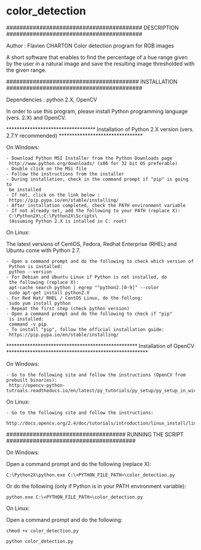 # color_detection


######################################### DESCRIPTION #########################################

Author : Flavien CHARTON
Color detection program for RGB images

A short software that enables to find the percentage of a hue range given by
the user in a natural image and save the resulting image thresholded with the
given range.

######################################## INSTALLATION #########################################

Dependencies : python 2.X, OpenCV

In order to use this program, please install Python programming language 
(vers. 2.X) and OpenCV.

********************************** Installation of Python 2.X version (vers. 2.7.Y recommended) ********************************

On Windows: 

	- Download Python MSI Installer from the Python Downloads page
	 http://www.python.org/downloads/ (x86 for 32 bit OS preferable)
	- Double click on the MSi file
	- Follow the instructions from the installer
	- During installation, check in the command prompt if "pip" is going to 
	 be installed
	- If not, click on the link below :
	 https://pip.pypa.io/en/stable/installing/
	- After installation completed, check the PATH environment variable
	- If not already set, add the following to your PATH (replace X):
	 C:\Python2X\;C:\Python2X\Scripts\
	 (Assuming Python 2.X is intalled in C: root) 

On Linux:

   The latest versions of CentOS, Fedora, Redhat Enterprise (RHEL) and Ubuntu come
   with Python 2.7.

	- Open a command prompt and do the following to check which version of
	 Python is installed:
	 python --version
	- For Debian and Ubuntu Linux if Python is not installed, do
	 the following (replace X):
	 apt-cache search python | egrep "^python2.[0-9]" --color
	 sudo apt-get install python2.X
	- For Red Hat/ RHEL / CentOS Linux, do the follong:
	 sudo yum install python
	- Repeat the first step (check python version)
	- Open a command prompt and do the following to check if "pip" 
	 is installed:
	 command -v pip
	- To install "pip", follow the official installation guide:
	 https://pip.pypa.io/en/stable/installing/

************************************************** Installation of OpenCV ******************************************************

On Windows:

	- Go to the following site and follow the instructions (OpenCV from prebuilt binaries):
	 http://opencv-python-tutroals.readthedocs.io/en/latest/py_tutorials/py_setup/py_setup_in_windows/py_setup_in_windows.html

On Linux:

   	- Go to the following site and follow the instructions:
	 http://docs.opencv.org/2.4/doc/tutorials/introduction/linux_install/linux_install.html

#################################### RUNNING THE SCRIPT #######################################

On Windows:

   Open a command prompt and do the following (replace X):
   
	C:\Python2X\python.exe C:\<PYTHON_FILE_PATH>\color_detection.py
	
   Or do the following (only if Python is in your PATH environment variable):
   
	python.exe C:\<PYTHON_FILE_PATH>\color_detection.py

On Linux:

   Open a command prompt and do the following:
	
	chmod +x color_detection.py
	
	python color_detection.py
